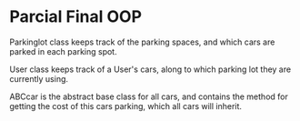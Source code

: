 # Parcial Final OOP
 
Parkinglot class keeps track of the parking spaces, and which cars are parked in each parking spot.

User class keeps track of a User's cars, along to which parking lot they are currently using.

ABCcar is the abstract base class for all cars, and contains the method for getting the cost of this cars parking, which all cars will inherit.
